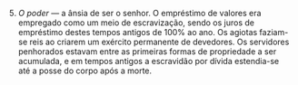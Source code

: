 ﻿5. *O poder —* a ânsia de ser o senhor. O empréstimo de valores era empregado como um meio de escravização, sendo os juros de empréstimo destes tempos antigos de 100% ao ano. Os agiotas faziam-se reis ao criarem um exército permanente de devedores. Os servidores penhorados estavam entre as primeiras formas de propriedade a ser acumulada, e em tempos antigos a escravidão por dívida estendia-se até a posse do corpo após a morte.